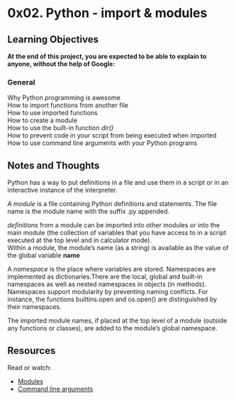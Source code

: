 # 0x02. Python - import & modules
## Learning Objectives
**At the end of this project, you are expected to be able to explain to anyone, without the help of Google:**

### General
Why Python programming is awesome  
How to import functions from another file  
How to use imported functions  
How to create a module  
How to use the built-in function *dir()*  
How to prevent code in your script from being executed when imported  
How to use command line arguments with your Python programs  

## Notes and Thoughts
Python has a way to put definitions in a file and use them in a script or in an interactive instance of the interpreter.  

*A module* is a file containing Python definitions and statements. The file name is the module name with the suffix .py appended.  

*definitions* from a module can be imported into other modules or into the main module (the collection of variables that you have access to in a script executed at the top level and in calculator mode).  
Within a module, the module’s name (as a string) is available as the value of the global variable __name__   

A *namespace* is the place where variables are stored. Namespaces are implemented as dictionaries.There are the local, global and built-in namespaces as well as nested namespaces in objects (in methods). Namespaces support modularity by preventing naming conflicts. For instance, the functions builtins.open and os.open() are distinguished by their namespaces. 

The imported module names, if placed at the top level of a module (outside any functions or classes), are added to the module’s global namespace.  

## Resources
Read or watch:

+ [Modules](https://docs.python.org/3/tutorial/modules.html)
+ [Command line arguments](https://docs.python.org/3/tutorial/stdlib.html#command-line-arguments)
